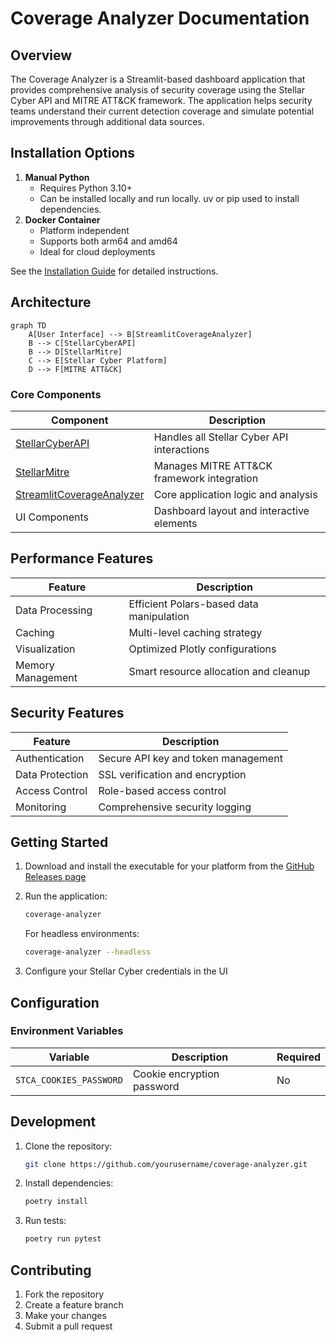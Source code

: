 # Coverage Analyzer Documentation

<!-- !!! tip "Quick Start"
    1. Download the pre-built executable from our [GitHub Releases page](https://github.com/stellarcyber/detection_coverage_app/releases)
    2. Install and run:
       ```bash
       # macOS: Use the .pkg installer
       # Windows/Linux: Move executable and library to desired location, then add or symlink to PATH.

       # Run the application:
       coverage-analyzer

       # For headless environments (e.g., servers):
       coverage-analyzer --headless
       ``` -->

## Overview

The Coverage Analyzer is a Streamlit-based dashboard application that provides comprehensive analysis of security coverage using the Stellar Cyber API and MITRE ATT&CK framework. The application helps security teams understand their current detection coverage and simulate potential improvements through additional data sources.

## Installation Options

<!-- 1. **Pre-built Executables (Recommended)**
      - Fastest way to get started
      - No Python environment needed
      - Available for macOS (native installer), Windows and Linux (amd64) -->

1. **Manual Python**
      - Requires Python 3.10+
      - Can be installed locally and run locally. uv or pip used to install dependencies.
2. **Docker Container**
      - Platform independent
      - Supports both arm64 and amd64
      - Ideal for cloud deployments

See the [Installation Guide](installation.md) for detailed instructions.

## Architecture

```mermaid
graph TD
    A[User Interface] --> B[StreamlitCoverageAnalyzer]
    B --> C[StellarCyberAPI]
    B --> D[StellarMitre]
    C --> E[Stellar Cyber Platform]
    D --> F[MITRE ATT&CK]
```

### Core Components

Component | Description
---|---
[StellarCyberAPI](stellarcyberapi.md) | Handles all Stellar Cyber API interactions
[StellarMitre](stellarmitre.md) | Manages MITRE ATT&CK framework integration
[StreamlitCoverageAnalyzer](streamlitcoverageanalyzer.md) | Core application logic and analysis
UI Components | Dashboard layout and interactive elements

## Performance Features

Feature | Description
---|---
Data Processing | Efficient Polars-based data manipulation
Caching | Multi-level caching strategy
Visualization | Optimized Plotly configurations
Memory Management | Smart resource allocation and cleanup

## Security Features

Feature | Description
---|---
Authentication | Secure API key and token management
Data Protection | SSL verification and encryption
Access Control | Role-based access control
Monitoring | Comprehensive security logging

## Getting Started

1. Download and install the executable for your platform from the [GitHub Releases page](https://github.com/stellarcyber/detection_coverage_app/releases)

2. Run the application:
    ```bash
    coverage-analyzer
    ```
    For headless environments:
    ```bash
    coverage-analyzer --headless
    ```

3. Configure your Stellar Cyber credentials in the UI

## Configuration

### Environment Variables

Variable | Description | Required
---|---|---
`STCA_COOKIES_PASSWORD` | Cookie encryption password | No

## Development

1. Clone the repository:
    ```bash
    git clone https://github.com/yourusername/coverage-analyzer.git
    ```

2. Install dependencies:
    ```bash
    poetry install
    ```

3. Run tests:
    ```bash
    poetry run pytest
    ```

## Contributing

1. Fork the repository
2. Create a feature branch
3. Make your changes
4. Submit a pull request

